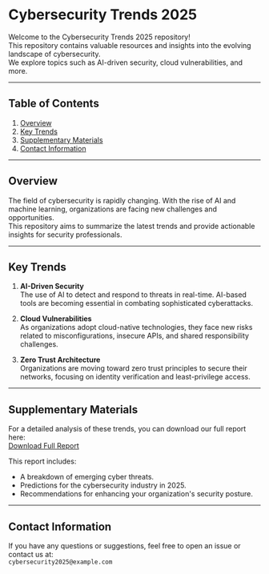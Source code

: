 # Cybersecurity Trends 2025

Welcome to the Cybersecurity Trends 2025 repository!  
This repository contains valuable resources and insights into the evolving landscape of cybersecurity.  
We explore topics such as AI-driven security, cloud vulnerabilities, and more.  

---

## Table of Contents
1. [Overview](#overview)
2. [Key Trends](#key-trends)
3. [Supplementary Materials](#supplementary-materials)
4. [Contact Information](#contact-information)

---

## Overview

The field of cybersecurity is rapidly changing. With the rise of AI and machine learning, organizations are facing new challenges and opportunities.  
This repository aims to summarize the latest trends and provide actionable insights for security professionals.

---

## Key Trends

1. **AI-Driven Security**  
   The use of AI to detect and respond to threats in real-time. AI-based tools are becoming essential in combating sophisticated cyberattacks.

2. **Cloud Vulnerabilities**  
   As organizations adopt cloud-native technologies, they face new risks related to misconfigurations, insecure APIs, and shared responsibility challenges.

3. **Zero Trust Architecture**  
   Organizations are moving toward zero trust principles to secure their networks, focusing on identity verification and least-privilege access.

---

## Supplementary Materials

For a detailed analysis of these trends, you can download our full report here:  
[Download Full Report](https://www.cisa.gov/sites/default/files/publications/CRR_Resource_Guide-VM_0.pdf)

This report includes:
- A breakdown of emerging cyber threats.
- Predictions for the cybersecurity industry in 2025.
- Recommendations for enhancing your organization's security posture.

---

## Contact Information

If you have any questions or suggestions, feel free to open an issue or contact us at:  
`cybersecurity2025@example.com`
